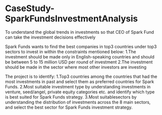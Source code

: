 # CaseStudy-SparkFundsInvestmentAnalysis

To understand the global trends in investments so that CEO of Spark Fund can take the investment decisions effectively

Spark Funds wants to find the best companies in top3 countries under top3 sectors to invest in within the constraints mentioned below:
1.The investment should be made only in English-speaking countries and should be between 5 to 15 million USD per round of investment
2.The investment should be made in the sector where most other investors are investing

The project is to identify:
1.Top3 countries among the countries that had the most investments in past and select them as preferred countries for Spark Funds.
2.Most suitable investment type by understanding investments in venture, seed/angel, private equity categories etc. and identify which type is best suited for Spark Funds strategy.
3.Most suitablesectors by understanding the distribution of investments across the 8 main sectors, and select the best sector for Spark Funds investment strategy.
